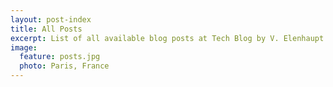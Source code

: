 ```yaml
---
layout: post-index
title: All Posts
excerpt: List of all available blog posts at Tech Blog by V. Elenhaupt
image:
  feature: posts.jpg
  photo: Paris, France
---
```

